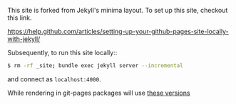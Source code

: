 This site is forked from Jekyll's minima layout. To set up this site, checkout
this link.

https://help.github.com/articles/setting-up-your-github-pages-site-locally-with-jekyll/

Subsequently, to run this site locally::

```bash
$ rm -rf _site; bundle exec jekyll server --incremental
```

and connect as `localhost:4000`.

While rendering in git-pages packages will use
[these versions](https://pages.github.com/versions/)
